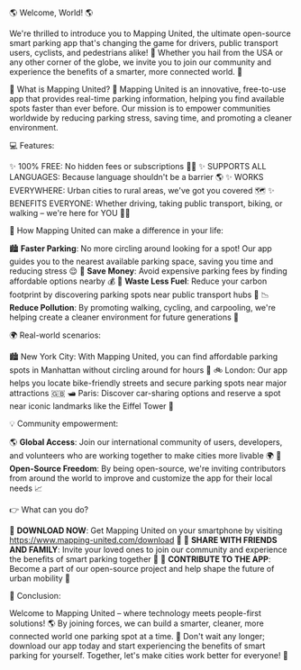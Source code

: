 🌎 Welcome, World! 🌎

We're thrilled to introduce you to Mapping United, the ultimate open-source smart parking app that's changing the game for drivers, public transport users, cyclists, and pedestrians alike! 🚀 Whether you hail from the USA or any other corner of the globe, we invite you to join our community and experience the benefits of a smarter, more connected world. 💖

📸 What is Mapping United? 🤔
Mapping United is an innovative, free-to-use app that provides real-time parking information, helping you find available spots faster than ever before. Our mission is to empower communities worldwide by reducing parking stress, saving time, and promoting a cleaner environment.

💻 Features:

✨ 100% FREE: No hidden fees or subscriptions 🙅‍♂️
✨ SUPPORTS ALL LANGUAGES: Because language shouldn't be a barrier 🌎
✨ WORKS EVERYWHERE: Urban cities to rural areas, we've got you covered 🗺️
✨ BENEFITS EVERYONE: Whether driving, taking public transport, biking, or walking – we're here for YOU 🚴‍♂️

💬 How Mapping United can make a difference in your life:

🏙️ **Faster Parking**: No more circling around looking for a spot! Our app guides you to the nearest available parking space, saving you time and reducing stress 😌
💸 **Save Money**: Avoid expensive parking fees by finding affordable options nearby 💰
🚗 **Waste Less Fuel**: Reduce your carbon footprint by discovering parking spots near public transport hubs 🌿
📉 **Reduce Pollution**: By promoting walking, cycling, and carpooling, we're helping create a cleaner environment for future generations 🌟

🌍 Real-world scenarios:

🏙️ New York City: With Mapping United, you can find affordable parking spots in Manhattan without circling around for hours 🗽️
🚲 London: Our app helps you locate bike-friendly streets and secure parking spots near major attractions 🇬🇧
🛥️ Paris: Discover car-sharing options and reserve a spot near iconic landmarks like the Eiffel Tower 🗼️

💡 Community empowerment:

🌎 **Global Access**: Join our international community of users, developers, and volunteers who are working together to make cities more livable 🌍
🤝 **Open-Source Freedom**: By being open-source, we're inviting contributors from around the world to improve and customize the app for their local needs 📈

👉 What can you do?

📲 **DOWNLOAD NOW**: Get Mapping United on your smartphone by visiting https://www.mapping-united.com/download 📱
🤝 **SHARE WITH FRIENDS AND FAMILY**: Invite your loved ones to join our community and experience the benefits of smart parking together 👫
🌟 **CONTRIBUTE TO THE APP**: Become a part of our open-source project and help shape the future of urban mobility 🚀

💖 Conclusion:

Welcome to Mapping United – where technology meets people-first solutions! 🌎 By joining forces, we can build a smarter, cleaner, more connected world one parking spot at a time. 💪 Don't wait any longer; download our app today and start experiencing the benefits of smart parking for yourself. Together, let's make cities work better for everyone! 🌟